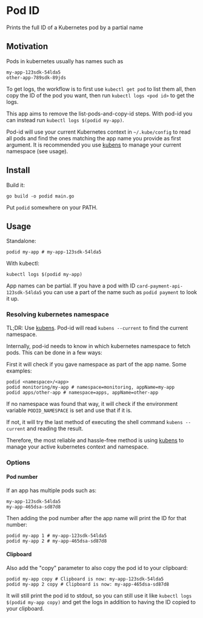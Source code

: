 # Pod ID

Prints the full ID of a Kubernetes pod by a partial name

## Motivation

Pods in kubernetes usually has names such as
```
my-app-123sdk-54lda5
other-app-789sdk-89jds
```
To get logs, the workflow is to first use `kubectl get pod` to list them all, then copy the ID of the pod you want,
then run `kubectl logs <pod id>` to get the logs.

This app aims to remove the list-pods-and-copy-id steps. With pod-id you can instead run `kubectl logs $(podid my-app)`.

Pod-id will use your current Kubernetes context in `~/.kube/config` to read all pods and find the ones matching the
app name you provide as first argument. It is recommended you use [kubens](https://github.com/ahmetb/kubectx) to manage your current namespace (see usage).

## Install

Build it:
```shell
go build -o podid main.go
```

Put `podid` somewhere on your PATH.

## Usage

Standalone:
```shell
podid my-app # my-app-123sdk-54lda5
```

With kubectl:
```
kubectl logs $(podid my-app)
```

App names can be partial. If you have a pod with ID `card-payment-api-123sdk-54lda5` you can use a part of the name such as `podid payment` to look it up.

### Resolving kubernetes namespace

TL;DR: Use [kubens](https://github.com/ahmetb/kubectx). Pod-id will read `kubens --current` to find the current namespace.

Internally, pod-id needs to know in which kubernetes namespace to fetch pods. This can be done in a few ways:

First it will check if you gave namespace as part of the app name. Some examples:
```shell
podid <namespace>/<app>
podid monitoring/my-app # namespace=monitoring, appName=my-app
podid apps/other-app # namespace=apps, appName=other-app
```

If no namespace was found that way, it will check if the environment variable `PODID_NAMESPACE` is set and use that if it is.

If not, it will try the last method of executing the shell command `kubens --current` and reading the result.

Therefore, the most reliable and hassle-free method is using [kubens](https://github.com/ahmetb/kubectx) to manage your active kubernetes context and namespace.

### Options

#### Pod number

If an app has multiple pods such as:
```shell
my-app-123sdk-54lda5
my-app-465dsa-sd87d8
```
Then adding the pod number after the app name will print the ID for that number:
```shell
podid my-app 1 # my-app-123sdk-54lda5
podid my-app 2 # my-app-465dsa-sd87d8
```

#### Clipboard

Also add the "copy" parameter to also copy the pod id to your clipboard:
```shell
podid my-app copy # Clipboard is now: my-app-123sdk-54lda5
podid my-app 2 copy # Clipboard is now: my-app-465dsa-sd87d8
```
It will still print the pod id to stdout, so you can still use it like `kubectl logs $(podid my-app copy)` and get the logs in addition to having the ID copied to your clipboard. 